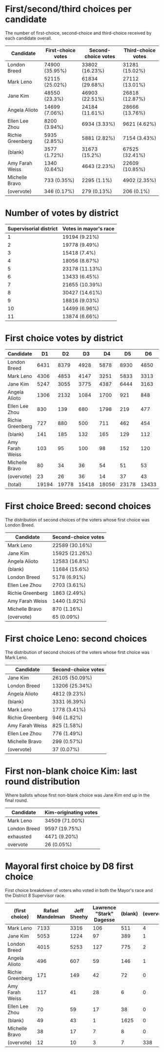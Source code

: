 # First/second/third choices per candidate
The number of first-choice, second-choice and third-choice received by each candidate overall.

Candidate | First-choice votes | Second-choice votes | Third-choice votes
--------- | ------------------ | ------------------- | ------------------
London Breed|74900 (35.95%)|33802 (16.23%)|31281 (15.02%)
Mark Leno|52115 (25.02%)|61834 (29.68%)|27112 (13.01%)
Jane Kim|48550 (23.3%)|46903 (22.51%)|26818 (12.87%)
Angela Alioto|14699 (7.06%)|24184 (11.61%)|28666 (13.76%)
Ellen Lee Zhou|8200 (3.94%)|6934 (3.33%)|9621 (4.62%)
Richie Greenberg|5935 (2.85%)|5881 (2.82%)|7154 (3.43%)
(blank)|3577 (1.72%)|31673 (15.2%)|67525 (32.41%)
Amy Farah Weiss|1340 (0.64%)|4643 (2.23%)|22609 (10.85%)
Michelle Bravo|733 (0.35%)|2295 (1.1%)|4902 (2.35%)
(overvote)|346 (0.17%)|279 (0.13%)|206 (0.1%)

# Number of votes by district

Supervisorial district | Votes in mayor's race
---------------------- | ---------------------
1|19194 (9.21%)
2|19778 (9.49%)
3|15418 (7.4%)
4|18056 (8.67%)
5|23178 (11.13%)
6|13433 (6.45%)
7|21655 (10.39%)
8|30427 (14.61%)
9|18816 (9.03%)
10|14499 (6.96%)
11|13874 (6.66%)

# First choice votes by district

Candidate | D1 | D2 | D3 | D4 | D5 | D6 | D7 | D8 | D9 | D10 | D11 | Total
--------- | -- | -- | -- | -- | -- | -- | -- | -- | -- | --- | --- | -----
London Breed|6431|8379|4928|5878|8930|4850|8424|10172|5526|6697|4685|74900
Mark Leno|4306|4853|4147|3251|5833|3313|5091|11070|4725|2703|2823|52115
Jane Kim|5247|3055|3775|4387|6444|3163|3955|6764|6064|2733|2963|48550
Angela Alioto|1306|2132|1084|1700|921|848|2233|1309|1124|809|1233|14699
Ellen Lee Zhou|830|139|680|1798|219|477|752|184|647|1040|1434|8200
Richie Greenberg|727|880|500|711|462|454|818|434|278|257|414|5935
(blank)|141|185|132|165|129|112|169|2245|117|82|100|3577
Amy Farah Weiss|103|95|100|98|152|120|138|192|160|87|95|1340
Michelle Bravo|80|34|36|54|51|53|52|70|133|67|103|733
(overvote)|23|26|36|14|37|43|23|54|42|24|24|346
(total)|19194|19778|15418|18056|23178|13433|21655|30427|18816|14499|13874|208328


# First choice Breed: second choices
The distribution of second choices of the voters whose first choice was London Breed.

Candidate | Second-choice votes
--------- | -------------------
Mark Leno|22589 (30.16%)
Jane Kim|15925 (21.26%)
Angela Alioto|12583 (16.8%)
(blank)|11684 (15.6%)
London Breed|5178 (6.91%)
Ellen Lee Zhou|2703 (3.61%)
Richie Greenberg|1863 (2.49%)
Amy Farah Weiss|1440 (1.92%)
Michelle Bravo|870 (1.16%)
(overvote)|65 (0.09%)


# First choice Leno: second choices
The distribution of second choices of the voters whose first choice was Mark Leno.

Candidate | Second-choice votes
--------- | -------------------
Jane Kim|26105 (50.09%)
London Breed|13206 (25.34%)
Angela Alioto|4812 (9.23%)
(blank)|3331 (6.39%)
Mark Leno|1778 (3.41%)
Richie Greenberg|946 (1.82%)
Amy Farah Weiss|825 (1.58%)
Ellen Lee Zhou|776 (1.49%)
Michelle Bravo|299 (0.57%)
(overvote)|37 (0.07%)


# First non-blank choice Kim: last round distribution
Where ballots whose first non-blank choice was Jane Kim end up in the final round.

Candidate | Kim-originating votes
--------- | ---------------------
Mark Leno|34509 (71.00%)
London Breed|9597 (19.75%)
exhausted|4471 (9.20%)
overvote|26 (0.05%)


# Mayoral first choice by D8 first choice
First choice breakdown of voters who voted in both the Mayor's race and the District 8 Supervisor race.

(first choice) | Rafael Mandelman | Jeff Sheehy | Lawrence "Stark" Dagesse | (blank) | (overvote)
-- | ---------------- | ----------- | ------------------------ | ------- | ----------
Mark Leno|7133|3316|106|511|4
Jane Kim|5053|1224|97|389|1
London Breed|4015|5253|127|775|2
Angela Alioto|496|607|59|146|1
Richie Greenberg|171|149|42|72|0
Amy Farah Weiss|117|41|28|6|0
Ellen Lee Zhou|70|59|17|38|0
(blank)|49|43|1|1625|0
Michelle Bravo|38|17|7|8|0
(overvote)|12|10|3|7|338
